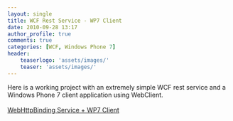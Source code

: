 ```yaml
---
layout: single
title: WCF Rest Service - WP7 Client
date: 2010-09-28 13:17
author_profile: true
comments: true
categories: [WCF, Windows Phone 7]
header:
    teaserlogo: 'assets/images/'
    teaser: 'assets/images/'
---
```

<div id="msgcns!4F1B7368284539E5!309" class="bvMsg"><div>Here is a working project with an extremely simple WCF rest service and a Windows Phone 7 client application using WebClient.</div>
<div> </div>
<div><a href="http://cid-4f1b7368284539e5.office.live.com/self.aspx/.Public/WebHttpBinding">WebHttpBinding Service + WP7 Client</a></div></div>
